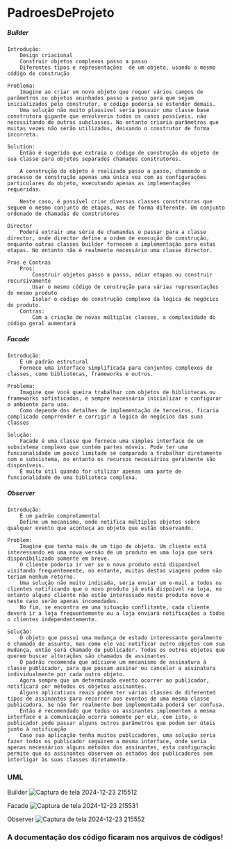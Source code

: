 # PadroesDeProjeto

##### Builder
	Introdução:
		Design criacional
		Construir objetos complexos passo a passo
		Diferentes tipos e representações  de um objeto, usando o mesmo código de construção

	Problema:
		Imagine ao criar um novo objeto que requer vários campos de parâmetros ou objetos aninhados passo a passo para que sejam inicializados pelo construtor, o código poderia se estender demais.
		Uma solução não muito plausivel seria possuir uma classe base construtora gigante que envolveria todos os casos possíveis, não necessitando de outras subclasses. No entanto criaria parâmetros que muitas vezes não serão utilizados, deixando o construtor de forma incorreta.

	Solution:
		Então é sugerido que extraia o código de construção do objeto de sua classe para objetos separados chamados construtores.

		A construção do objeto é realizado passo a passo, chamando o processo de construção apenas uma única vez com as configurações particulares do objeto, executando apenas as implementações requeridas.

		Neste caso, é possível criar diversas classes construtoras que seguem o mesmo conjunto de etapas, mas de forma diferente. Um conjunto ordenado de chamadas de construtores

	Director
		Poderá extrair uma série de chamandas e passar para a classe director, onde director define a ordem de execução de construção, enquanto outras classes builder fornecem a implementação para estas etapas. No entanto não é realmente necessário uma classe director.

	Pros e Contras
		Pros:
			Construir objetos passo a passo, adiar etapas ou construir recursivamente
			Usar o mesmo código de construção para várias representações do mesmo produto
			Isolar o código de construção complexo da lógica de negócios do produto.
		Contras:
			Com a criação de novas múltiplas classes, a complexidade do código geral aumentará

##### Facade
	Introdução:
		É um padrão estrutural
		Fornece uma interface simplificada para conjuntos complexos de classes, como bibliotecas, frameworks e outros.

	Problema:
		Imagine que você queira trabalhar com objetos de bibliotecas ou frameworks sofisticados, é sempre necessário inicializar e configurar o ambiente para uso.
		Como depende dos detalhes de implementação de terceiros, ficaria complicado comprrender e corrigir a lógica de negócios das suas classes

	Solução:
		Facade é uma classe que fornece uma simples interface de um subsistema complexo que contém partes móveis. Pode ter uma funcionalidade um pouco limitade se comparado a trabalhar diretamente com o subsistema, no entanto os recursos necessários geralmente são disponíveis.
		É muito útil quando for utilizar apenas uma parte de funcionalidade de uma biblioteca complexa.


##### Observer

	Introdução:
		É um padrão comprotamental
		Define um mecanismo, onde notifica múltiplos objetos sobre qualquer evento que aconteça ao objeto que estão observando.

	Problem:
		Imagine que tenha mais de um tipo de objeto. Um cliente está interessando em uma nova versão de um produto em uma loja que será disponibilizado somente em breve.
		O cliente poderia ir ver se o novo produto está disponível visitando frequentemente, no entante, muitas destas viagens podem não teriam nenhum retorno.
		Uma solução não muito indicada, seria enviar um e-mail a todos os clientes notificando que o novo produto já está dispoível na loja, no entanto alguns cliente não estão interessado neste produto novo e neste caso serão apenas incomodades.
		No fim, se encontra em uma situação conflitante, cada cliente deverá ir a loja frequentemente ou a loja enviará notificações a todos o clientes independentemente.

	Solução:
		O objeto que possui uma mudança de estado interessante geralmente é chamado de assunto, mas como ele vai notificar outro objetos com sua mudança, então será chamado de publicador. Todos os outros objetos que querem buscar alterações são chamados de assinantes.
		O padrão recomenda que adicione um mecanismo de assinatura à classe publicador, para que possam assinar ou cancelar a assinatura individualmente por cada outro objeto.
		Agora sempre que um determinado evento ocorrer ao publicador, notificará por métodos os objetos assinantes.
		Alguns aplicativos reais podem ter várias classes de diferented tipos de assinantes para recorrer aos eventos de uma mesma classe publicadora. Se não for realmente bem implementada poderá ser confusa.
		Então é recomendado que todos os assinantes implementem a mesma interface e a comunicação ocorra somente por ela, com isto, o publicador pode passar alguns outros parâmetros que podem ser úteis junto à notificação
		Caso sua aplicação tenha muitos publicadores, uma solução seria fazer todos os publicador seguirem a mesma interface, onde seria apenas necessários alguns métodos dos assinantes, esta configuração permite que os assinantes observem os estados dos publicadores sem interligar às suas classes diretamente.

  ### UML

Builder
  ![Captura de tela 2024-12-23 215512](https://github.com/user-attachments/assets/d88993dc-01bb-4ec0-b9a3-2cf64c6c96cb)

Facade
  ![Captura de tela 2024-12-23 215531](https://github.com/user-attachments/assets/0d5c7609-bfde-4583-b757-6c9ddc696260)

Observer
  ![Captura de tela 2024-12-23 215552](https://github.com/user-attachments/assets/1d5b4930-db42-4448-a0ae-cf50d28ac1b4)

### A documentação dos código ficaram nos arquivos de códigos!
